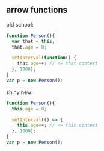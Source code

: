 ## arrow functions

old school:
```javascript
function Person(){
  var that = this;
  that.age = 0;

  setInterval(function() {
    that.age++; // <= that context
  }, 1000);
}
var p = new Person();
```

shiny new:
```javascript
function Person(){
  this.age = 0;

  setInterval(() => {
    this.age++; // <= this context
  }, 1000);
}
var p = new Person();
```